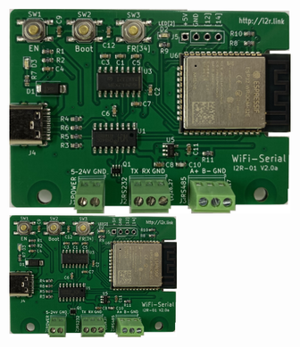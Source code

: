 ![i2r QR](https://raw.githubusercontent.com/kdi6033/i2r/main/images/i2r-01.jpg)
<img src="https://raw.githubusercontent.com/kdi6033/i2r/main/images/i2r-01.jpg"  width="300">

